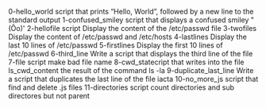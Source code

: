 0-hello_world script that prints “Hello, World”, followed by a new line to the standard output
1-confused_smiley script that displays a confused smiley "(Ôo)'
2-hellofile script Display the content of the /etc/passwd file
3-twofiles Display the content of /etc/passwd and /etc/hosts
4-lastlines Display the last 10 lines of /etc/passwd
5-firstlines Display the first 10 lines of /etc/passwd
6-third_line Write a script that displays the third line of the file
7-file script make bad file name 
8-cwd_statecript that writes into the file ls_cwd_content the result of the command ls -la
9-duplicate_last_line Write a script that duplicates the last line of the file iacta
10-no_more_js script that find and delete .js files
11-directories script count directories and sub directores but not parent
